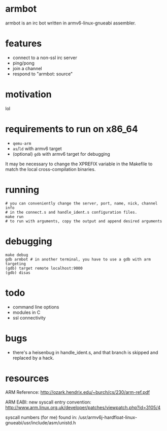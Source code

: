 armbot
======

armbot is an irc bot written in armv6-linux-gnueabi assembler.

# features
- connect to a non-ssl irc server
- ping/pong
- join a channel
- respond to "armbot: source"

# motivation
lol

# requirements to run on x86_64
- `qemu-arm`
- `as`/`ld` with armv6 target
- (optional) `gdb` with armv6 target for debugging

It may be necessary to change the XPREFIX variable in the Makefile to match
the local cross-compilation binaries.

# running
    # you can conveniently change the server, port, name, nick, channel info
    # in the connect.s and handle_ident.s configuration files.
    make run
    # to run with arguments, copy the output and append desired arguments

# debugging
    make debug
    gdb armbot # in another terminal, you have to use a gdb with arm targeting
    (gdb) target remote localhost:9000
    (gdb) disas

# todo
- command line options
- modules in C
- ssl connectivity

# bugs
- there's a heisenbug in handle_ident.s, and that branch is skipped and
  replaced by a hack.

# resources
ARM Reference:
http://ozark.hendrix.edu/~burch/cs/230/arm-ref.pdf

ARM EABI: new syscall entry convention:
http://www.arm.linux.org.uk/developer/patches/viewpatch.php?id=3105/4

syscall numbers (for me) found in:
/usr/armv6j-hardfloat-linux-gnueabi/usr/include/asm/unistd.h

